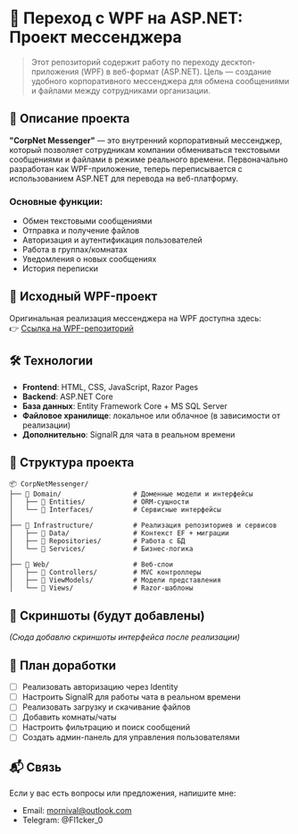 # 🚀 Переход с WPF на ASP.NET: Проект мессенджера

> Этот репозиторий содержит работу по переходу десктоп-приложения (WPF) в веб-формат (ASP.NET). Цель — создание удобного корпоративного мессенджера для обмена сообщениями и файлами между сотрудниками организации.

## 📝 Описание проекта

**"CorpNet Messenger"** — это внутренний корпоративный мессенджер, который позволяет сотрудникам компании обмениваться текстовыми сообщениями и файлами в режиме реального времени. Первоначально разработан как WPF-приложение, теперь переписывается с использованием ASP.NET для перевода на веб-платформу.

### Основные функции:

- Обмен текстовыми сообщениями
- Отправка и получение файлов
- Авторизация и аутентификация пользователей
- Работа в группах/комнатах
- Уведомления о новых сообщениях
- История переписки

## 🔗 Исходный WPF-проект

Оригинальная реализация мессенджера на WPF доступна здесь:  
👉 [Ссылка на WPF-репозиторий](https://github.com/Fl1ckerxD/Messenger)

## 🛠️ Технологии

- **Frontend**: HTML, CSS, JavaScript, Razor Pages
- **Backend**: ASP.NET Core
- **База данных**: Entity Framework Core + MS SQL Server
- **Файловое хранилище**: локальное или облачное (в зависимости от реализации)
- **Дополнительно**: SignalR для чата в реальном времени

## 🧭 Структура проекта

```
📦 CorpNetMessenger/
├── 📂 Domain/                  # Доменные модели и интерфейсы
│   ├── 📂 Entities/            # ORM-сущности
│   └── 📂 Interfaces/          # Сервисные интерфейсы
│
├── 📂 Infrastructure/          # Реализация репозиториев и сервисов
│   ├── 📂 Data/                # Контекст EF + миграции
│   ├── 📂 Repositories/        # Работа с БД
│   └── 📂 Services/            # Бизнес-логика
│
├── 📂 Web/                     # Веб-слои
│   ├── 📂 Controllers/         # MVC контроллеры
│   ├── 📂 ViewModels/          # Модели представления
│   └── 📂 Views/               # Razor-шаблоны
```

## 📸 Скриншоты (будут добавлены)

*(Сюда добавлю скриншоты интерфейса после реализации)*

## 📅 План доработки

- [ ] Реализовать авторизацию через Identity  
- [ ] Настроить SignalR для работы чата в реальном времени  
- [ ] Реализовать загрузку и скачивание файлов  
- [ ] Добавить комнаты/чаты  
- [ ] Настроить фильтрацию и поиск сообщений  
- [ ] Создать админ-панель для управления пользователями  

## 📬 Связь

Если у вас есть вопросы или предложения, напишите мне:

- Email: mornival@outlook.com
- Telegram: @Fl1cker_0